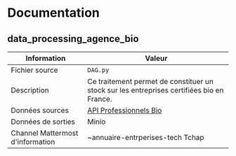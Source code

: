 # Documentation

## data_processing_agence_bio

| Information | Valeur |
| -------- | -------- |
| Fichier source     | `DAG.py`     |
| Description | Ce traitement permet de constituer un stock sur les entreprises certifiées bio en France. | Hebdomadaire |
| Données sources | [API Professionnels Bio](https://api.gouv.fr/les-api/api-professionnels-bio) |
| Données de sorties | Minio |
| Channel Mattermost d'information | ~annuaire-entrperises-tech Tchap |

